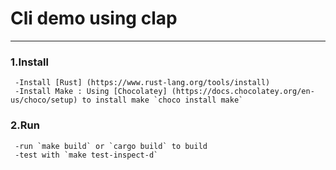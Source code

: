 # Cli demo using clap
***
### 1.Install
     -Install [Rust] (https://www.rust-lang.org/tools/install) 
     -Install Make : Using [Chocolatey] (https://docs.chocolatey.org/en-us/choco/setup) to install make `choco install make`
### 2.Run
     -run `make build` or `cargo build` to build
     -test with `make test-inspect-d`
        
